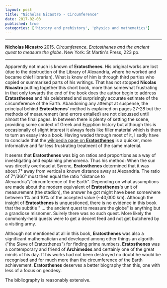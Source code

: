 ```yaml
---
layout: post
title: "Nicholas Nicastro - Circumference"
date: 2017-02-03
published: true
categories: ['history and prehistory', 'physics and mathematics']
---
```



***
<b>Nicholas Nicastro</b> 2015. _Circumference. Eratosthenes and the ancient quest to measure the globe_. New York: St Martin's Press, 223 pp.

***


Apparently not much is known of **Eratosthenes**. His original works are lost (due to the destruction of the Library of Alexandria, where he worked and became chief librarian). What is know of him is through third parties who copied or summarised parts of his writings.  That has not stopped **Nicolas Nicastro** putting together this short  book, more than somewhat frustrating in that only towards the end of the book does the author begin to address **Eratosthenes** and his celebrated and surprisingly accurate estimate of the circumference of the Earth.  Abandoning any attempt at suspense, the principal behind **Eratosthenes**' method is explained on pages 27-28 but the methods of measurement (and errors entailed) are not discussed until almost the final pages.  In between there is plenty of setting the scene, providing some context of Greek and Egyption history but although this is occasionally of slight interest it always feels like filler material which is there to turn an essay into a book.   Having waded through most of it, I sadly have to conclude that the [wikipedia page on **Eratosthenes**](https://en.wikipedia.org/wiki/Eratosthenes)  is a quicker, more informative and far less frustrating treatment of the same material.

It seems that **Eratosthenes** was big on ratios and proportions as a way of investigating and explaining phenomena.  Thus his method: When the sun was directly overhead at Syrene,  **Eratosthenes** determined that it was about 7° away from vertical a known distance away at Alexandria. The ratio of 7°/360° must then equal the ratio "distance to Alexandria"/"circumference of the Earth". Depending on what assumptions are made about the modern equivalent of **Eratosthenes**'s unit of measurement (the stadion), the answer he got might have been somewhere between 1% and 10% of the accepted value (~40,000 km).  Although the insight of **Eratosthenes** is unquestioned, there is no evidence in this book that the subtitle " ... the ancient quest to measure the globe" is anything but a grandiose misnomer.  Suirely there was no such quest.  More likely the commonly-held quests were to get a decent feed and not get butchered by a visiting army.       

Although not mentioned at all in this book, **Eratosthenes** was also a significant mathematician and developed among other things an algorith ("the Sieve of Eratosthenes") for finding prime numbers.  **Eratosthenes** was a contemporary and friend of **Archimedes** and certainly one of the great minds of his day.  If his works had not been destroyed no doubt he would be recognised and for much more than the circumference of the Earth achievement.  **Eratosthenes** deserves a better biography than this, one with less of a focus on geodesy.

The bibliography is reasonably extensive.


